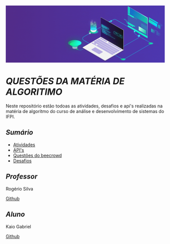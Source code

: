 ![imagem](https://github.com/KaioGabriel-the/Algoritmo/blob/1008d3c4b56bf6f0fda130363e8138b31e36306f/imagem.gif)


 # ***QUESTÕES DA MATÉRIA DE ALGORITIMO***

Neste repositório estão todoas as atividades, desafios e api's realizadas na matéria de algoritmo do curso de análise e desenvolvimento de sistemas do IFPI.

## ***Sumário***

 - [Atividades](https://github.com/KaioGabriel-the/Algoritmo/tree/161bfc36bb8aa4ce39a37e4e14c2c8ed4f18a894/listas)
 - [API's](https://github.com/KaioGabriel-the/Algoritmo/tree/161bfc36bb8aa4ce39a37e4e14c2c8ed4f18a894/API's)
 - [Questões do beecrowd](https://github.com/KaioGabriel-the/Algoritmo/tree/161bfc36bb8aa4ce39a37e4e14c2c8ed4f18a894/bee)
 - [Desafios](https://github.com/KaioGabriel-the/Algoritmo/tree/e3d7c9292d30a2c731172fc12b620e1c76b1fa3d/Desafios)

## ***Professor***
Rogério Silva

[Github](https://github.com/rogeriosilva-ifpi)
## ***Aluno***
Kaio Gabriel

[Github](https://github.com/KaioGabriel-the/)

